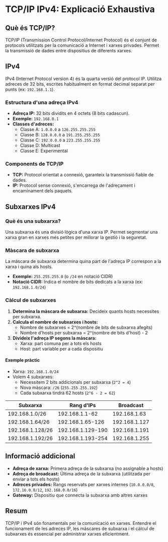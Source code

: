 # TCP/IP IPv4: Explicació Exhaustiva

## Què és TCP/IP?

TCP/IP (Transmission Control Protocol/Internet Protocol) és el conjunt de protocols utilitzats per la comunicació a Internet i xarxes privades. Permet la transmissió de dades entre dispositius de diferents xarxes.

## IPv4

IPv4 (Internet Protocol version 4) és la quarta versió del protocol IP. Utilitza adreces de 32 bits, escrites habitualment en format decimal separat per punts (ex: `192.168.1.1`).

### Estructura d'una adreça IPv4

- **Adreça IP:** 32 bits dividits en 4 octets (8 bits cadascun).
- **Exemple:** `192.168.0.1`
- **Classes d'adreces:**
    - Classe A: `1.0.0.0` a `126.255.255.255`
    - Classe B: `128.0.0.0` a `191.255.255.255`
    - Classe C: `192.0.0.0` a `223.255.255.255`
    - Classe D: Multicast
    - Classe E: Experimental

### Components de TCP/IP

- **TCP:** Protocol orientat a connexió, garanteix la transmissió fiable de dades.
- **IP:** Protocol sense connexió, s'encarrega de l'adreçament i encaminament dels paquets.

## Subxarxes IPv4

### Què és una subxarxa?

Una subxarxa és una divisió lògica d'una xarxa IP. Permet segmentar una xarxa gran en xarxes més petites per millorar la gestió i la seguretat.

### Màscara de subxarxa

La màscara de subxarxa determina quina part de l'adreça IP correspon a la xarxa i quina als hosts.

- **Exemple:** `255.255.255.0` (o `/24` en notació CIDR)
- **Notació CIDR:** Indica el nombre de bits dedicats a la xarxa (ex: `192.168.1.0/24`)

### Càlcul de subxarxes

1. **Determina la màscara de subxarxa:** Decideix quants hosts necessites per subxarxa.
2. **Calcula el nombre de subxarxes i hosts:**
     - Nombre de subxarxes = 2^(nombre de bits de subxarxa afegits)
     - Nombre d'hosts per subxarxa = 2^(nombre de bits d'host) - 2
3. **Divideix l'adreça IP segons la màscara:**
     - Xarxa: part comuna per a tots els hosts
     - Host: part variable per a cada dispositiu

#### Exemple pràctic

- Xarxa: `192.168.1.0/24`
- Volem 4 subxarxes:
    - Necessitem 2 bits addicionals per subxarxa (`2^2 = 4`)
    - Nova màscara: `/26` (`255.255.255.192`)
    - Cada subxarxa tindrà 62 hosts (`2^6 - 2 = 62`)

| Subxarxa         | Rang d'IPs           | Broadcast      |
|------------------|---------------------|---------------|
| 192.168.1.0/26   | 192.168.1.1-62      | 192.168.1.63  |
| 192.168.1.64/26  | 192.168.1.65-126    | 192.168.1.127 |
| 192.168.1.128/26 | 192.168.1.129-190   | 192.168.1.191 |
| 192.168.1.192/26 | 192.168.1.193-254   | 192.168.1.255 |

## Informació addicional

- **Adreça de xarxa:** Primera adreça de la subxarxa (no assignable a hosts)
- **Adreça de broadcast:** Última adreça de la subxarxa (utilitzada per enviar a tots els hosts)
- **Adreces privades:** Rangs reservats per xarxes internes (`10.0.0.0/8`, `172.16.0.0/12`, `192.168.0.0/16`)
- **Gateway:** Dispositiu que connecta la subxarxa amb altres xarxes

## Resum

TCP/IP i IPv4 són fonamentals per la comunicació en xarxes. Entendre el funcionament de les adreces IP, les màscares de subxarxa i el càlcul de subxarxes és essencial per administrar xarxes eficientment.
